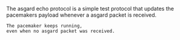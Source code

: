 The asgard echo protocol is a simple test protocol that updates the pacemakers
	payload whenever a asgard packet is received.

	The pacemaker keeps running,
	even when no asgard packet was received.
